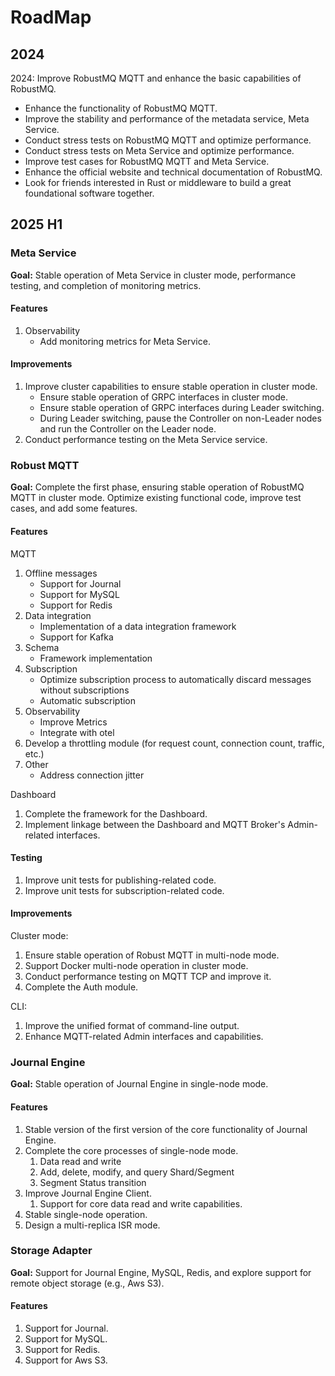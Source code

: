 # RoadMap

## 2024

2024: Improve RobustMQ MQTT and enhance the basic capabilities of RobustMQ.

- Enhance the functionality of RobustMQ MQTT.
- Improve the stability and performance of the metadata service, Meta Service.
- Conduct stress tests on RobustMQ MQTT and optimize performance.
- Conduct stress tests on Meta Service and optimize performance.
- Improve test cases for RobustMQ MQTT and Meta Service.
- Enhance the official website and technical documentation of RobustMQ.
- Look for friends interested in Rust or middleware to build a great foundational software together.

## 2025 H1

### Meta Service

**Goal:** Stable operation of Meta Service in cluster mode, performance testing, and completion of monitoring metrics.

#### Features
1. Observability
   - Add monitoring metrics for Meta Service.

#### Improvements
1. Improve cluster capabilities to ensure stable operation in cluster mode.
   - Ensure stable operation of GRPC interfaces in cluster mode.
   - Ensure stable operation of GRPC interfaces during Leader switching.
   - During Leader switching, pause the Controller on non-Leader nodes and run the Controller on the Leader node.
2. Conduct performance testing on the Meta Service service.

### Robust MQTT

**Goal:** Complete the first phase, ensuring stable operation of RobustMQ MQTT in cluster mode. Optimize existing functional code, improve test cases, and add some features.

#### Features
MQTT
1. Offline messages
   - Support for Journal
   - Support for MySQL
   - Support for Redis
2. Data integration
   - Implementation of a data integration framework
   - Support for Kafka
3. Schema
   - Framework implementation
4. Subscription
   - Optimize subscription process to automatically discard messages without subscriptions
   - Automatic subscription
5. Observability
   - Improve Metrics
   - Integrate with otel
6. Develop a throttling module (for request count, connection count, traffic, etc.)
7. Other
   - Address connection jitter

Dashboard
1. Complete the framework for the Dashboard.
2. Implement linkage between the Dashboard and MQTT Broker's Admin-related interfaces.

#### Testing
1. Improve unit tests for publishing-related code.
2. Improve unit tests for subscription-related code.

#### Improvements
Cluster mode:
1. Ensure stable operation of Robust MQTT in multi-node mode.
2. Support Docker multi-node operation in cluster mode.
3. Conduct performance testing on MQTT TCP and improve it.
4. Complete the Auth module.

CLI:
1. Improve the unified format of command-line output.
2. Enhance MQTT-related Admin interfaces and capabilities.

### Journal Engine

**Goal:** Stable operation of Journal Engine in single-node mode.

#### Features
1. Stable version of the first version of the core functionality of Journal Engine.
2. Complete the core processes of single-node mode.
   1. Data read and write
   2. Add, delete, modify, and query Shard/Segment
   3. Segment Status transition
3. Improve Journal Engine Client.
   1. Support for core data read and write capabilities.
4. Stable single-node operation.
5. Design a multi-replica ISR mode.

### Storage Adapter

**Goal:** Support for Journal Engine, MySQL, Redis, and explore support for remote object storage (e.g., Aws S3).

#### Features
1. Support for Journal.
2. Support for MySQL.
3. Support for Redis.
4. Support for Aws S3.
